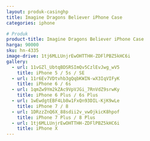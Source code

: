 ```yaml
---
layout: produk-casinghp
title: Imagine Dragons Believer iPhone Case
categories: iphone

# Produk
product-title: Imagine Dragons Believer iPhone Case
harga: 90000
sku: hn-4335
image-drive: 1tj6MLLUnjrEwOHTTHH-ZDFlPBZ5kHC6i
gallery:
  - url: 11vGZl_UbtqBDSRSImQv5CzlEvJwg_wV5
    title: iPhone 5 / 5s / SE
  - url: 11r6Ev7VDtvhb3gQqbKWIN-wX3IqVIFyK
    title: iPhone 6 / 6s
  - url: 1qmZw9Ym2kZAc9VpVJGi_7RnVdZ9srwKy
    title: iPhone 6 Plus / 6s Plus
  - url: 1wEwdgtEBF4Lb8w1FxQn93DIL-KjK9wLe
    title: iPhone 7 / 8
  - url: 1DRzzZnQ6X_88sdii2v_vwOjkicK8hpof
    title: iPhone 7 Plus / 8 Plus
  - url: 1tj6MLLUnjrEwOHTTHH-ZDFlPBZ5kHC6i
    title: iPhone X
---
```

